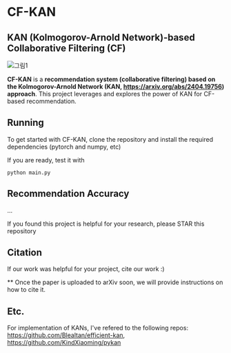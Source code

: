 # CF-KAN

## KAN (Kolmogorov-Arnold Network)-based Collaborative Filtering (CF)

![그림1](https://github.com/jindeok/CF-KAN/assets/35905280/a9b4ca1d-07e4-497b-9ec1-57454475f431)

**CF-KAN** is a **recommendation system (collaborative filtering) based on the Kolmogorov-Arnold Network (KAN, https://arxiv.org/abs/2404.19756) approach**. This project leverages and explores the power of KAN for CF-based recommendation.



## Running 
To get started with CF-KAN, clone the repository and install the required dependencies (pytorch and numpy, etc)

If you are ready, test it with

`python main.py`




## Recommendation Accuracy

...



If you found this project is helpful for your research, please STAR this repository


## Citation
If our work was helpful for your project, cite our work :)

** Once the paper is uploaded to arXiv soon, we will provide instructions on how to cite it.


## Etc.
For implementation of KANs, I've refered to the following repos: https://github.com/Blealtan/efficient-kan, https://github.com/KindXiaoming/pykan
